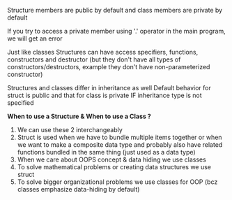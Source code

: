 Structure members are public by default and class members are private by default

If you try to access a private member using '.' operator in the main program, we will get an error

Just like classes Structures can have access specifiers, functions, constructors and destructor (but they don't have all types of constructors/destructors, example they don't have non-parameterized constructor)

Structures and classes differ in inheritance as well
Default behavior for struct is public and that for class is private IF inheritance type is not specified

**When to use a Structure & When to use a Class ?**
1. We can use these 2 interchangeably
2. Struct is used when we have to bundle multiple items together or when we want to make a composite data type and probably also have related functions bundled in the same thing (just used as a data type)
3. When we care about OOPS concept & data hiding we use classes
4. To solve mathematical problems or creating data structures we use struct
5. To solve bigger organizational problems we use classes for OOP (bcz classes emphasize data-hiding by default)